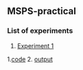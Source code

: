 ## MSPS-practical

### List of experiments
1. [Experiment 1](https://github.com/suryanshshukla10/MSPS-practical)

  1.[code](https://github.com/suryanshshukla10/MSPS-practical/tree/main/experiment-1/code)
  2. [output](https://github.com/suryanshshukla10/MSPS-practical/tree/main/experiment-1/fig-exp1)
